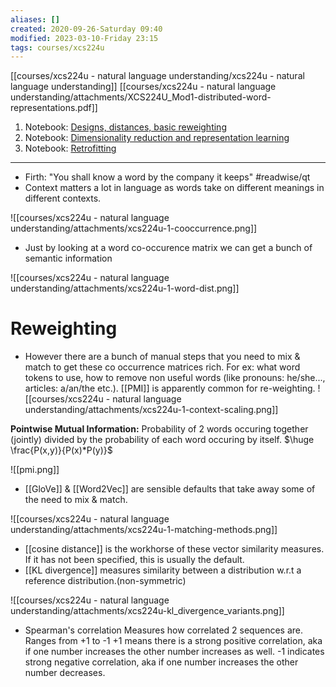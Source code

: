 ```yaml
---
aliases: []
created: 2020-09-26-Saturday 09:40
modified: 2023-03-10-Friday 23:15
tags: courses/xcs224u
---
```



[[courses/xcs224u - natural language understanding/xcs224u - natural language understanding]]
[[courses/xcs224u - natural language understanding/attachments/XCS224U_Mod1-distributed-word-representations.pdf]]

1. Notebook: [Designs, distances, basic reweighting](https://nbviewer.jupyter.org/github/cgpotts/cs224u/blob/2020-spring/vsm_01_distributional.ipynb)
2. Notebook: [Dimensionality reduction and representation learning](https://nbviewer.jupyter.org/github/cgpotts/cs224u/blob/2020-spring/vsm_02_dimreduce.ipynb)
3. Notebook: [Retrofitting](https://nbviewer.jupyter.org/github/cgpotts/cs224u/blob/2020-spring/vsm_03_retrofitting.ipynb)
---

- Firth: "You shall know a word by the company it keeps" #readwise/qt 
- Context matters a lot in language as words take on different meanings in different contexts.

![[courses/xcs224u - natural language understanding/attachments/xcs224u-1-cooccurrence.png]]

- Just by looking at a word co-occurence matrix we can get a bunch of semantic information

![[courses/xcs224u - natural language understanding/attachments/xcs224u-1-word-dist.png]]

# Reweighting
- However there are a bunch of manual steps that you need to mix & match to get these co occurrence matrices rich. For ex: what word tokens to use, how to remove non useful words (like pronouns: he/she..., articles: a/an/the etc.). [[PMI]] is apparently common for re-weighting.
![[courses/xcs224u - natural language understanding/attachments/xcs224u-1-context-scaling.png]]

**Pointwise Mutual Information:** Probability of 2 words occuring together (jointly) divided by the probability of each word occuring by itself.
$\huge \frac{P(x,y)}{P(x)*P(y)}$

![[pmi.png]]

- [[GloVe]] & [[Word2Vec]] are sensible defaults that take away some of the need to mix & match.

![[courses/xcs224u - natural language understanding/attachments/xcs224u-1-matching-methods.png]]

- [[cosine distance]] is the workhorse of these vector similarity measures. If it has not been specified, this is usually the default.
- [[KL divergence]] measures similarity between a distribution w.r.t a reference distribution.(non-symmetric)

![[courses/xcs224u - natural language understanding/attachments/xcs224u-kl_divergence_variants.png]]

- Spearman's correlation
	Measures how correlated 2 sequences are.
	Ranges from +1 to -1
	+1 means there is a strong positive correlation, aka if one number increases the other number increases as well.
	-1 indicates strong negative correlation, aka if one number increases the other number decreases.
